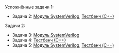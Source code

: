 Усложнённые задачи 1:
 - Задача 2: [Модуль SystemVerilog](task_h1_2.v), [Тестбенч (С++)](task_h1_2.cpp)
 
 Задачи 2:
 - Задача 3: [Модуль SystemVerilog](xor4.v)
 - Задача 4: [Тестбенч (С++)](xor4.cpp)
 - Задача 5: [Модуль SystemVerilog](npriority.v), [Тестбенч (C++)](npriority.cpp)
